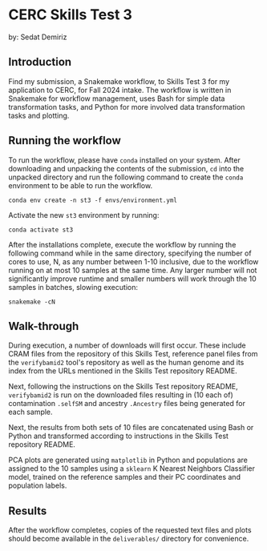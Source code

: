# CERC Skills Test 3
by: Sedat Demiriz

## Introduction
Find my submission, a Snakemake workflow, to Skills Test 3 for my application to CERC, for Fall 2024 intake.
The workflow is written in Snakemake for workflow management, uses Bash for simple data transformation tasks,
and Python for more involved data transformation tasks and plotting.

## Running the workflow
To run the workflow, please have `conda` installed on your system. After downloading and unpacking the contents 
of the submission, `cd` into the unpacked directory and run the following command to create 
the `conda` environment to be able to run the workflow.
```
conda env create -n st3 -f envs/environment.yml
```

Activate the new `st3` environment by running:
```
conda activate st3
```

After the installations complete, execute the workflow by running the following command while in the same directory,
specifying the number of cores to use, N, as any number between 1-10 inclusive, due to the workflow running on at most
10 samples at the same time. Any larger number will not significantly improve runtime and smaller numbers will work
through the 10 samples in batches, slowing execution:
```
snakemake -cN
```

## Walk-through
During execution, a number of downloads will first occur. These include CRAM files from the repository of 
this Skills Test, reference panel files from the `verifybamid2` tool's repository as well as the human genome
and its index from the URLs mentioned in the Skills Test repository README.

Next, following the instructions on the Skills Test repository README, `verifybamid2` is run on the downloaded
files resulting in (10 each of) contamination `.selfSM` and ancestry `.Ancestry` files being generated for each sample.

Next, the results from both sets of 10 files are concatenated using Bash or Python and transformed
according to instructions in the Skills Test repository README.

PCA plots are generated using `matplotlib` in Python and populations are assigned to the 10 samples using a `sklearn`
K Nearest Neighbors Classifier model, trained on the reference samples and their PC coordinates and population labels.

## Results
After the workflow completes, copies of the requested text files and plots should become available in the 
`deliverables/` directory for convenience.

